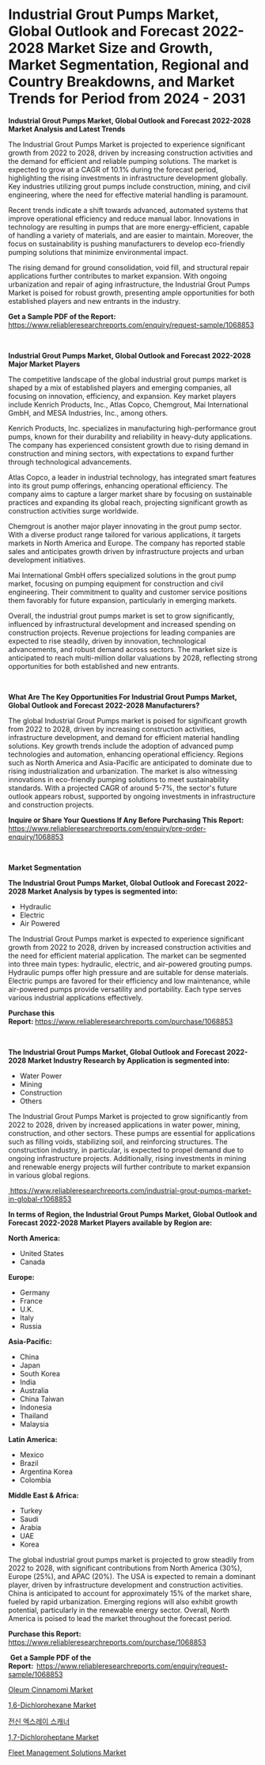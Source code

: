 <p><h1>Industrial Grout Pumps Market, Global Outlook and Forecast 2022-2028 Market Size and Growth, Market Segmentation, Regional and Country Breakdowns, and Market Trends for Period from 2024 -  2031</h1></p><p><strong>Industrial Grout Pumps Market, Global Outlook and Forecast 2022-2028 Market Analysis and Latest Trends</strong></p>
<p><p>The Industrial Grout Pumps Market is projected to experience significant growth from 2022 to 2028, driven by increasing construction activities and the demand for efficient and reliable pumping solutions. The market is expected to grow at a CAGR of 10.1% during the forecast period, highlighting the rising investments in infrastructure development globally. Key industries utilizing grout pumps include construction, mining, and civil engineering, where the need for effective material handling is paramount.</p><p>Recent trends indicate a shift towards advanced, automated systems that improve operational efficiency and reduce manual labor. Innovations in technology are resulting in pumps that are more energy-efficient, capable of handling a variety of materials, and are easier to maintain. Moreover, the focus on sustainability is pushing manufacturers to develop eco-friendly pumping solutions that minimize environmental impact.</p><p>The rising demand for ground consolidation, void fill, and structural repair applications further contributes to market expansion. With ongoing urbanization and repair of aging infrastructure, the Industrial Grout Pumps Market is poised for robust growth, presenting ample opportunities for both established players and new entrants in the industry.</p></p>
<p><strong>Get a Sample PDF of the Report:&nbsp;</strong> <a href="https://www.reliableresearchreports.com/enquiry/request-sample/1068853">https://www.reliableresearchreports.com/enquiry/request-sample/1068853</a></p>
<p>&nbsp;</p>
<p><strong>Industrial Grout Pumps Market, Global Outlook and Forecast 2022-2028 Major Market Players</strong></p>
<p><p>The competitive landscape of the global industrial grout pumps market is shaped by a mix of established players and emerging companies, all focusing on innovation, efficiency, and expansion. Key market players include Kenrich Products, Inc., Atlas Copco, Chemgrout, Mai International GmbH, and MESA Industries, Inc., among others.</p><p>Kenrich Products, Inc. specializes in manufacturing high-performance grout pumps, known for their durability and reliability in heavy-duty applications. The company has experienced consistent growth due to rising demand in construction and mining sectors, with expectations to expand further through technological advancements.</p><p>Atlas Copco, a leader in industrial technology, has integrated smart features into its grout pump offerings, enhancing operational efficiency. The company aims to capture a larger market share by focusing on sustainable practices and expanding its global reach, projecting significant growth as construction activities surge worldwide.</p><p>Chemgrout is another major player innovating in the grout pump sector. With a diverse product range tailored for various applications, it targets markets in North America and Europe. The company has reported stable sales and anticipates growth driven by infrastructure projects and urban development initiatives.</p><p>Mai International GmbH offers specialized solutions in the grout pump market, focusing on pumping equipment for construction and civil engineering. Their commitment to quality and customer service positions them favorably for future expansion, particularly in emerging markets.</p><p>Overall, the industrial grout pumps market is set to grow significantly, influenced by infrastructural development and increased spending on construction projects. Revenue projections for leading companies are expected to rise steadily, driven by innovation, technological advancements, and robust demand across sectors. The market size is anticipated to reach multi-million dollar valuations by 2028, reflecting strong opportunities for both established and new entrants.</p></p>
<p>&nbsp;</p>
<p><strong>What Are The Key Opportunities For Industrial Grout Pumps Market, Global Outlook and Forecast 2022-2028 Manufacturers?</strong></p>
<p><p>The global Industrial Grout Pumps market is poised for significant growth from 2022 to 2028, driven by increasing construction activities, infrastructure development, and demand for efficient material handling solutions. Key growth trends include the adoption of advanced pump technologies and automation, enhancing operational efficiency. Regions such as North America and Asia-Pacific are anticipated to dominate due to rising industrialization and urbanization. The market is also witnessing innovations in eco-friendly pumping solutions to meet sustainability standards. With a projected CAGR of around 5-7%, the sector's future outlook appears robust, supported by ongoing investments in infrastructure and construction projects.</p></p>
<p><strong>Inquire or Share Your Questions If Any Before Purchasing This Report:</strong> <a href="https://www.reliableresearchreports.com/enquiry/pre-order-enquiry/1068853">https://www.reliableresearchreports.com/enquiry/pre-order-enquiry/1068853</a></p>
<p>&nbsp;</p>
<p><strong>Market Segmentation</strong></p>
<p><strong>The Industrial Grout Pumps Market, Global Outlook and Forecast 2022-2028 Market Analysis by types is segmented into:</strong></p>
<p><ul><li>Hydraulic</li><li>Electric</li><li>Air Powered</li></ul></p>
<p><p>The Industrial Grout Pumps market is expected to experience significant growth from 2022 to 2028, driven by increased construction activities and the need for efficient material application. The market can be segmented into three main types: hydraulic, electric, and air-powered grouting pumps. Hydraulic pumps offer high pressure and are suitable for dense materials. Electric pumps are favored for their efficiency and low maintenance, while air-powered pumps provide versatility and portability. Each type serves various industrial applications effectively.</p></p>
<p><strong>Purchase this Report:&nbsp;</strong><a href="https://www.reliableresearchreports.com/purchase/1068853">https://www.reliableresearchreports.com/purchase/1068853</a></p>
<p>&nbsp;</p>
<p><strong>The Industrial Grout Pumps Market, Global Outlook and Forecast 2022-2028 Market Industry Research by Application is segmented into:</strong></p>
<p><ul><li>Water Power</li><li>Mining</li><li>Construction</li><li>Others</li></ul></p>
<p><p>The Industrial Grout Pumps Market is projected to grow significantly from 2022 to 2028, driven by increased applications in water power, mining, construction, and other sectors. These pumps are essential for applications such as filling voids, stabilizing soil, and reinforcing structures. The construction industry, in particular, is expected to propel demand due to ongoing infrastructure projects. Additionally, rising investments in mining and renewable energy projects will further contribute to market expansion in various global regions.</p></p>
<p><a href="https://www.reliableresearchreports.com/industrial-grout-pumps-market-in-global-r1068853">&nbsp;https://www.reliableresearchreports.com/industrial-grout-pumps-market-in-global-r1068853</a></p>
<p><strong>In terms of Region, the Industrial Grout Pumps Market, Global Outlook and Forecast 2022-2028 Market Players available by Region are:</strong></p>
<p>
    <p> <strong> North America: </strong>
        <ul>
            <li>United States</li>
            <li>Canada</li>
        </ul>
        </p> 
    <p> <strong> Europe: </strong>
        <ul>
            <li>Germany</li>
            <li>France</li>
            <li>U.K.</li>
            <li>Italy</li>
            <li>Russia</li>
        </ul>
        </p> 
    <p> <strong> Asia-Pacific: </strong>
        <ul>
            <li>China</li>
            <li>Japan</li>
            <li>South Korea</li>
            <li>India</li>
            <li>Australia</li>
            <li>China Taiwan</li>
            <li>Indonesia</li>
            <li>Thailand</li>
            <li>Malaysia</li>
        </ul>
        </p> 
    <p> <strong> Latin America: </strong>
        <ul>
            <li>Mexico</li>
            <li>Brazil</li>
            <li>Argentina Korea</li>
            <li>Colombia</li>
        </ul>
        </p> 
    <p> <strong> Middle East & Africa: </strong>
        <ul>
            <li>Turkey</li>
            <li>Saudi</li>
            <li>Arabia</li>
            <li>UAE</li>
            <li>Korea</li>
        </ul>
    </p>
    </p>
<p><p>The global industrial grout pumps market is projected to grow steadily from 2022 to 2028, with significant contributions from North America (30%), Europe (25%), and APAC (20%). The USA is expected to remain a dominant player, driven by infrastructure development and construction activities. China is anticipated to account for approximately 15% of the market share, fueled by rapid urbanization. Emerging regions will also exhibit growth potential, particularly in the renewable energy sector. Overall, North America is poised to lead the market throughout the forecast period.</p></p>
<p><strong>Purchase this Report: </strong><a href="https://www.reliableresearchreports.com/purchase/1068853">https://www.reliableresearchreports.com/purchase/1068853</a></p>
<p>&nbsp;<strong>Get a Sample PDF of the Report:&nbsp;&nbsp;</strong><a href="https://www.reliableresearchreports.com/enquiry/request-sample/1068853">https://www.reliableresearchreports.com/enquiry/request-sample/1068853</a></p>
<p><strong></strong></p>
<p><p><a href="https://medium.com/@vaniquavaughn8/deep-dive-into-the-oleum-cinnamomi-market-itstrends-market-segmentation-and-competitive-8f21da0053a2">Oleum Cinnamomi Market</a></p><p><a href="https://issuu.com/reportprime-2/docs/16-dichlorohexane-market-size-2030._1658598d179a28">1,6-Dichlorohexane Market</a></p><p><a href="https://github.com/mdmazharulnwr786/Market-Research-Report-List-2/blob/main/8132216108354.md">전신 엑스레이 스캐너</a></p><p><a href="https://issuu.com/reportprime-2/docs/17-dichloroheptane-market-size-2030_3f2e580a2b4a00">1,7-Dichloroheptane Market</a></p><p><a href="https://www.linkedin.com/pulse/global-fleet-management-solutions-market-analysis-trends-2m84e?trackingId=KJe9KWlvQZSq1y%2BNe0ZF9g%3D%3D">Fleet Management Solutions Market</a></p></p>